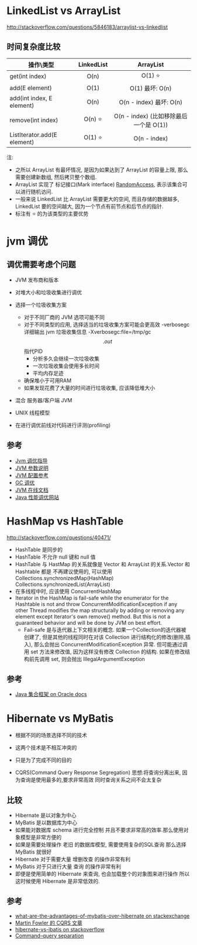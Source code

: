 

LinkedList vs ArrayList
========================

http://stackoverflow.com/questions/5846183/arraylist-vs-linkedlist

时间复杂度比较
------------

操作\类型| LinkedList<E> |  ArrayList<E>
| ------------- |:-------------:|:-----:|
get(int index) | O(n) | O(1) :star:
add(E element) | O(1) | O(1) 最坏: O(n)
add(int index, E element) | O(n) |  O(n - index) 最坏: O(n)
remove(int index) | O(n) :star: | O(n - index) (比如移除最后一个是 O(1))
ListIterator.add(E element) | O(1) :star: | O(n - index)

注:

* 之所以 ArrayList 有最坏情况, 是因为如果达到了 ArrayList 的容量上限, 那么需要创建新数组, 然后拷贝整个数组.
* ArrayList 实现了 标记接口(Mark interface) [RandomAccess](http://docs.oracle.com/javase/7/docs/api/java/util/RandomAccess.html), 表示该集合可以进行随机访问.
* 一般来说 LinkedList 比 ArrayList 需要更大的空间, 而且存储的数据越多, LinkedList 要的空间越大, 因为一个节点有前节点和后节点的指针.
* 标注有 :star: 的为该类型的主要优势

jvm 调优
========

调优需要考虑个问题
---------

* JVM 发布商和版本
* 对堆大小和垃圾收集进行调优
* 选择一个垃圾收集方案
	* 对于不同厂商的 JVM 选项可能不同
	* 对于不同类型的应用, 选择适当的垃圾收集方案可能会更高效
	 -verbosegc 详细输出 jvm 垃圾收集信息
	 -Xverbosegc:file=/tmp/gc$$.out $$ 指代PID
		* 分析多久会继续一次垃圾收集
		* 一次垃圾收集会使用多长时间
		* 平均内存足迹
	* 确保堆小于可用RAM
	* 如果发现花费了大量的时间进行垃圾收集, 应该降低堆大小
* 混合 服务器/客户端 JVM
* UNIX 线程模型

* 在进行调优前线对代码进行评测(profiling)

参考
-----
* [Jvm 调优指导](http://docs.oracle.com/cd/E13222_01/wls/docs81/perform/JVMTuning.html)
* [JVM 参数说明](http://www.oracle.com/technetwork/java/javase/tech/vmoptions-jsp-140102.html)
* [JVM 配置参考](http://docs.oracle.com/cd/E22289_01/html/821-1274/configuring-the-default-jvm-and-java-arguments.html)
* [GC 调优](http://www.oracle.com/technetwork/java/javase/gc-tuning-6-140523.html)
* [JVM 在线文档](http://www.oracle.com/technetwork/java/javase/tech/index-jsp-137187.html)
* [Java 性能调优网站](http://www.javaperformancetuning.com/)

HashMap vs HashTable
=====================
http://stackoverflow.com/questions/40471/

* HashTable 是同步的
* HashTable 不允许 null 键和 null 值
* HashTable 与 HastMap 的关系就像是 Vector 和
	ArrayList 的关系.Vector 和 Hashtable 都是
	不再建议使用的, 可以使用
		Collections.synchronizedMap(HashMap)
		Collections.synchronizedList(ArrayList)
* 在多线程中时, 应该使用 ConcurrentHashMap
* Iterator in the HashMap is fail-safe while the enumerator for the Hashtable is not and throw ConcurrentModificationException if any other Thread modifies the map structurally by adding or removing any element except Iterator's own remove() method. But this is not a guaranteed behavior and will be done by JVM on best effort.
	* Fail-safe 是与迭代器上下文相关的概念. 如果一个Collection的迭代器被创建了, 但是其他的线程同时在对该 Collection 进行结构化的修改(删除,插入), 那么会抛出 ConcurrentModificationException 异常. 但可能通过调用 set 方法来修改值, 因为这样没有修改 Collection 的结构. 如果在修改结构前先调用 set, 则会抛出 IllegalArgumentException

参考
----
* [Java 集合框架 on Oracle docs](http://docs.oracle.com/javase/7/docs/technotes/guides/collections/index.html)
	
Hibernate vs MyBatis
=====================

* 根据不同的场景选择不同的技术
* 这两个技术是不相互冲突的
* 只是为了完成不同的目的

* CQRS(Command Query Response Segregation)
	思想:将查询分离出来, 因为查询是使用最多的,要求非常高效
		同时查询关系之间不会太复杂

比较
---
	
* Hibernate 是以对象为中心
* MyBatis 是以数据库为中心
* 如果能对数据库 schema 进行完全控制
	并且不要求非常高的效率.那么使用对象模型是非常方便的
* 如果是需要处理操作 老旧 的数据库模型, 需要使用复杂的SQL查询
	那么选择 MyBatis 就很好
* Hibernate 对于需要大量 增删改查 的操作非常有利
* MyBatis 对于只进行大量 查询 的操作非常有利
* 即便是使用简单的 Hibernate 来查询, 也会加载整个的对象图来进行操作
	所以这时候使用 Hibernate 是非常低效的.



参考
----
* [what-are-the-advantages-of-mybatis-over-hibernate on stackexchange](http://programmers.stackexchange.com/questions/158109)
* [Martin Fowler 的 CQRS 文章](http://martinfowler.com/bliki/CQRS.html)
* [hibernate-vs-ibatis on stackoverflow](http://stackoverflow.com/questions/1984548/)
* [Command–query separation](http://en.wikipedia.org/wiki/Command%E2%80%93query_separation)





	
	
	
	
